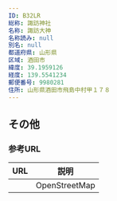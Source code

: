 ```yaml
---
ID: B32LR
総称: 諏訪神社
名称: 諏訪大神
名称読み: null
別名: null
都道府県: 山形県
区域: 酒田市
緯度: 39.1959126
経度: 139.5541234
郵便番号: 9980281
住所: 山形県酒田市飛島中村甲１７８
---
```


## その他

### 参考URL

| URL | 説明          |
| --- | ------------- |
|     | OpenStreetMap |
